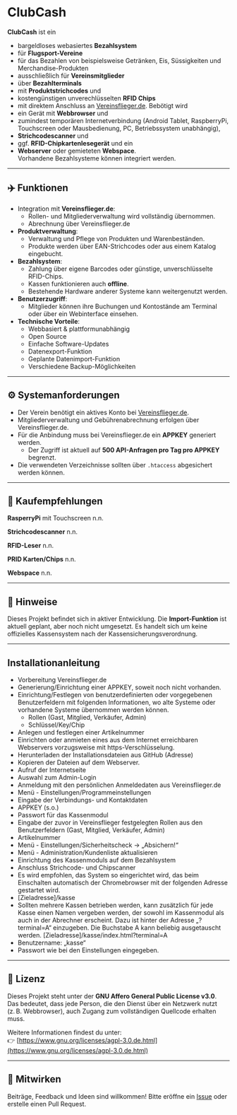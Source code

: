 # ClubCash

**ClubCash** ist ein 
- bargeldloses webasiertes **Bezahlsystem**
- für **Flugsport-Vereine**
- für das Bezahlen von beispielsweise Getränken, Eis, Süssigkeiten und Merchandise-Produkten
- ausschließlich für **Vereinsmitglieder**
- über **Bezahlterminals**
- mit **Produktstrichcodes** und
- kostengünstigen unverechlüsselten **RFID Chips**
- mit direktem Anschluss an [Vereinsflieger.de](https://www.vereinsflieger.de).
Bebötigt wird
- ein Gerät mit **Webbrowser** und
- zumindest temporären Internetverbindung (Android Tablet,  RaspberryPi, Touchscreen oder Mausbedienung, PC, Betriebssystem unabhängig),
- **Strichcodescanner** und
- ggf. **RFID-Chipkartenlesegerät** und ein
- **Webserver** oder gemieteten **Webspace**.  
Vorhandene Bezahlsysteme können integriert werden.

---

## ✈️ Funktionen

- Integration mit **Vereinsflieger.de**:
  - Rollen- und Mitgliederverwaltung wird vollständig übernommen.
  - Abrechnung über Vereinsflieger.de
- **Produktverwaltung**:
  - Verwaltung und Pflege von Produkten und Warenbeständen.
  - Produkte werden über EAN-Strichcodes oder aus einem Katalog eingebucht.
- **Bezahlsystem**:
  - Zahlung über eigene Barcodes oder günstige, unverschlüsselte RFID-Chips.
  - Kassen funktionieren auch **offline**.
  - Bestehende Hardware anderer Systeme kann weitergenutzt werden.
- **Benutzerzugriff**:
  - Mitglieder können ihre Buchungen und Kontostände am Terminal oder über ein Webinterface einsehen.
- **Technische Vorteile**:
  - Webbasiert & plattformunabhängig
  - Open Source
  - Einfache Software-Updates
  - Datenexport-Funktion
  - Geplante Datenimport-Funktion
  - Verschiedene Backup-Möglichkeiten

---

## ⚙️ Systemanforderungen

- Der Verein benötigt ein aktives Konto bei [Vereinsflieger.de](https://www.vereinsflieger.de).
- Mitgliederverwaltung und Gebührenabrechnung erfolgen über Vereinsflieger.de.
- Für die Anbindung muss bei Vereinsflieger.de ein **APPKEY** generiert werden.
  - Der Zugriff ist aktuell auf **500 API-Anfragen pro Tag pro APPKEY** begrenzt.
- Die verwendeten Verzeichnisse sollten über `.htaccess` abgesichert werden können.

---

## 🛒 Kaufempfehlungen

**RasperryPi**
mit Touchscreen
n.n.

**Strichcodescanner**
n.n.

**RFID-Leser**
n.n.

**PRID Karten/Chips**
n.n.

**Webspace**
n.n.

---

## 📝 Hinweise

Dieses Projekt befindet sich in aktiver Entwicklung. Die **Import-Funktion** ist aktuell geplant, aber noch nicht umgesetzt.
Es handelt sich um keine offizielles Kassensystem nach der Kassensicherungsverordnung.

---

## Installationanleitung

-	Vorbereitung Vereinsflieger.de
  -	Generierung/Einrichtung einer APPKEY, soweit noch nicht vorhanden.
  - Einrichtung/Festlegen von benutzerdefinierten oder vorgegebenen Benutzerfeldern mit folgenden Informationen, wo alte Systeme oder vorhandene Systeme übernommen werden können.
    - Rollen (Gast, Mitglied, Verkäufer, Admin)
    - Schlüssel/Key/Chip
  - Anlegen und festlegen einer Artikelnummer  
-	Einrichten oder anmieten eines aus dem Internet erreichbaren Webservers vorzugsweise mit https-Verschlüsselung. 
-	Herunterladen der Installationsdateien aus GitHub (Adresse) 
-	Kopieren der Dateien auf dem Webserver.
-	Aufruf der Internetseite
-	Auswahl zum Admin-Login
-	Anmeldung mit den persönlichen Anmeldedaten aus Vereinsflieger.de
-	Menü - Einstellungen/Programmeinstellungen
-	Eingabe der Verbindungs- und Kontaktdaten
  - APPKEY (s.o.)
  - Passwort für das Kassenmodul
  - Eingabe der zuvor in Vereinsflieger festgelegten Rollen aus den Benutzerfeldern (Gast, Mitglied, Verkäufer, Admin)
  - Artikelnummer
-	Menü - Einstellungen/Sicherheitscheck -> „Absichern!“
-	Menü - Administration/Kundenliste aktualisieren
-	Einrichtung des Kassenmoduls auf dem Bezahlsystem
  - Anschluss Strichcode- und Chipscanner
  - Es wird empfohlen, das System so eingerichtet wird, das beim Einschalten automatisch der Chromebrowser mit der folgenden Adresse gestartet wird.
  - [Zieladresse]/kasse
  - Sollten mehrere Kassen betrieben werden, kann zusätzlich für jede Kasse einen Namen vergeben werden, der sowohl im Kassenmodul als auch in der Abrechner erscheint. Dazu ist hinter der Adresse „?terminal=A“ einzugeben. Die Buchstabe A kann beliebig ausgetauscht werden. 
[Zieladresse]/kasse/index.html?terminal=A
  - Benutzername: „kasse“
  - Passwort wie bei den Einstellungen eingegeben.

---

## 📄 Lizenz

Dieses Projekt steht unter der **GNU Affero General Public License v3.0**.  
Das bedeutet, dass jede Person, die den Dienst über ein Netzwerk nutzt (z. B. Webbrowser), auch Zugang zum vollständigen Quellcode erhalten muss.

Weitere Informationen findest du unter:  
👉 [https://www.gnu.org/licenses/agpl-3.0.de.html](https://www.gnu.org/licenses/agpl-3.0.de.html)

---

## 🤝 Mitwirken

Beiträge, Feedback und Ideen sind willkommen! Bitte eröffne ein [Issue](https://github.com/MaScho75/clubcash/issues) oder erstelle einen Pull Request.
